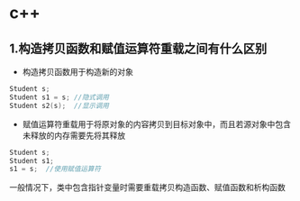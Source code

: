# c++

## 1.构造拷贝函数和赋值运算符重载之间有什么区别
- 构造拷贝函数用于构造新的对象
~~~c++
Student s;
Student s1 = s; //隐式调用
Student s2(s);  //显示调用
~~~
- 赋值运算符重载用于将原对象的内容拷贝到目标对象中，而且若源对象中包含未释放的内存需要先将其释放
~~~c++
Student s;
Student s1; 
s1 = s;  //使用赋值运算符
~~~  
一般情况下，类中包含指针变量时需要重载拷贝构造函数、赋值函数和析构函数